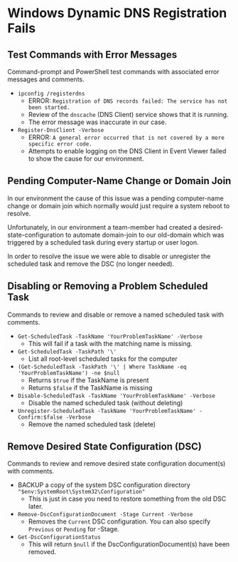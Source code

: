 # Windows Dynamic DNS Registration Fails

## Test Commands with Error Messages

Command-prompt and PowerShell test commands with associated error messages and comments.

* `ipconfig /registerdns`
  * ERROR: `Registration of DNS records failed: The service has not been started.`
  * Review of the `dnscache` (DNS Client) service shows that it is running.
  * The error message was inaccurate in our case.
* `Register-DnsClient -Verbose`
  * ERROR: `A general error occurred that is not covered by a more specific error code.`
  * Attempts to enable logging on the DNS Client in Event Viewer failed to show the cause for our environment.

## Pending Computer-Name Change or Domain Join

In our environment the cause of this issue was a pending computer-name change or domain join which normally would just require a system reboot to resolve.

Unfortunately, in our environment a team-member had created a desired-state-configuration to automate domain-join to our old-domain which was triggered by a scheduled task
during every startup or user logon. 

In order to resolve the issue we were able to disable or unregister the scheduled task and remove the DSC (no longer needed).

## Disabling or Removing a Problem Scheduled Task

Commands to review and disable or remove a named scheduled task with comments.

* `Get-ScheduledTask -TaskName 'YourProblemTaskName' -Verbose`
  * This will fail if a task with the matching name is missing.
* `Get-ScheduledTask -TaskPath '\'`
  * List all root-level scheduled tasks for the computer
* `(Get-ScheduledTask -TaskPath '\' | Where TaskName -eq 'YourProblemTaskName') -ne $null`
  * Returns `$true` if the TaskName is present
  * Returns `$false` if the TaskName is missing
* `Disable-ScheduledTask -TaskName 'YourProblemTaskName' -Verbose`
  * Disable the named scheduled task (without deleting)
* `Unregister-ScheduledTask -TaskName 'YourProblemTaskName' -Confirm:$false -Verbose`
  * Remove the named scheduled task (delete)

## Remove Desired State Configuration (DSC)

Commands to review and remove desired state configuration document(s) with comments.

* BACKUP a copy of the system DSC configuration directory `"$env:SystemRoot\System32\Configuration"`
  * This is just in case you need to restore something from the old DSC later.
* `Remove-DscConfigurationDocument -Stage Current -Verbose`
  * Removes the `Current` DSC configuration. You can also specify `Previous` or `Pending` for -Stage.
* `Get-DscConfigurationStatus`
  * This will return `$null` if the DscConfigurationDocument(s) have been removed.
